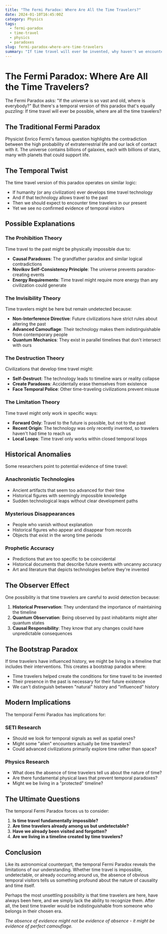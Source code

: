 ```yaml
---
title: "The Fermi Paradox: Where Are All the Time Travelers?"
date: 2024-01-10T16:45:00Z
category: Physics
tags:
  - fermi-paradox
  - time-travel
  - physics
  - paradoxes
slug: fermi-paradox-where-are-time-travelers
summary: "If time travel will ever be invented, why haven't we encountered visitors from the future? This temporal twist on the famous Fermi Paradox explores the mysteries of causality and chronology."
---
```

# The Fermi Paradox: Where Are All the Time Travelers?

The Fermi Paradox asks: "If the universe is so vast and old, where is everybody?" But there's a temporal version of this paradox that's equally puzzling: If time travel will ever be possible, where are all the time travelers?

## The Traditional Fermi Paradox

Physicist Enrico Fermi's famous question highlights the contradiction between the high probability of extraterrestrial life and our lack of contact with it. The universe contains billions of galaxies, each with billions of stars, many with planets that could support life.

## The Temporal Twist

The time travel version of this paradox operates on similar logic:

- If humanity (or any civilization) ever develops time travel technology
- And if that technology allows travel to the past
- Then we should expect to encounter time travelers in our present
- Yet we see no confirmed evidence of temporal visitors

## Possible Explanations

### The Prohibition Theory
Time travel to the past might be physically impossible due to:
- **Causal Paradoxes**: The grandfather paradox and similar logical contradictions
- **Novikov Self-Consistency Principle**: The universe prevents paradox-creating events
- **Energy Requirements**: Time travel might require more energy than any civilization could generate

### The Invisibility Theory
Time travelers might be here but remain undetected because:
- **Non-Interference Directive**: Future civilizations have strict rules about altering the past
- **Advanced Camouflage**: Their technology makes them indistinguishable from contemporary people
- **Quantum Mechanics**: They exist in parallel timelines that don't intersect with ours

### The Destruction Theory
Civilizations that develop time travel might:
- **Self-Destruct**: The technology leads to timeline wars or reality collapse
- **Create Paradoxes**: Accidentally erase themselves from existence
- **Face Temporal Police**: Other time-traveling civilizations prevent misuse

### The Limitation Theory
Time travel might only work in specific ways:
- **Forward Only**: Travel to the future is possible, but not to the past
- **Recent Origin**: The technology was only recently invented, so travelers haven't had time to reach us
- **Local Loops**: Time travel only works within closed temporal loops

## Historical Anomalies

Some researchers point to potential evidence of time travel:

### Anachronistic Technologies
- Ancient artifacts that seem too advanced for their time
- Historical figures with seemingly impossible knowledge
- Sudden technological leaps without clear development paths

### Mysterious Disappearances
- People who vanish without explanation
- Historical figures who appear and disappear from records
- Objects that exist in the wrong time periods

### Prophetic Accuracy
- Predictions that are too specific to be coincidental
- Historical documents that describe future events with uncanny accuracy
- Art and literature that depicts technologies before they're invented

## The Observer Effect

One possibility is that time travelers are careful to avoid detection because:

1. **Historical Preservation**: They understand the importance of maintaining the timeline
2. **Quantum Observation**: Being observed by past inhabitants might alter quantum states
3. **Causal Responsibility**: They know that any changes could have unpredictable consequences

## The Bootstrap Paradox

If time travelers have influenced history, we might be living in a timeline that includes their interventions. This creates a bootstrap paradox where:
- Time travelers helped create the conditions for time travel to be invented
- Their presence in the past is necessary for their future existence
- We can't distinguish between "natural" history and "influenced" history

## Modern Implications

The temporal Fermi Paradox has implications for:

### SETI Research
- Should we look for temporal signals as well as spatial ones?
- Might some "alien" encounters actually be time travelers?
- Could advanced civilizations primarily explore time rather than space?

### Physics Research
- What does the absence of time travelers tell us about the nature of time?
- Are there fundamental physical laws that prevent temporal paradoxes?
- Might we be living in a "protected" timeline?

## The Ultimate Questions

The temporal Fermi Paradox forces us to consider:

1. **Is time travel fundamentally impossible?**
2. **Are time travelers already among us but undetectable?**
3. **Have we already been visited and forgotten?**
4. **Are we living in a timeline created by time travelers?**

## Conclusion

Like its astronomical counterpart, the temporal Fermi Paradox reveals the limitations of our understanding. Whether time travel is impossible, undetectable, or already occurring around us, the absence of obvious temporal visitors tells us something profound about the nature of causality and time itself.

Perhaps the most unsettling possibility is that time travelers are here, have always been here, and we simply lack the ability to recognize them. After all, the best time traveler would be indistinguishable from someone who belongs in their chosen era.

*The absence of evidence might not be evidence of absence - it might be evidence of perfect camouflage.*
